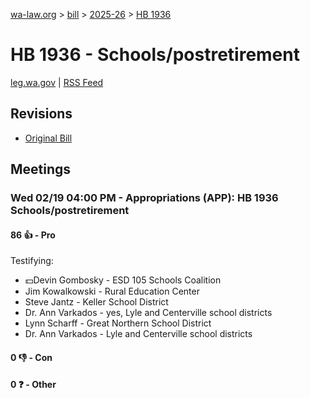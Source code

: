 [wa-law.org](/) > [bill](/bill/) > [2025-26](/bill/2025-26/) > [HB 1936](/bill/2025-26/hb/1936/)

# HB 1936 - Schools/postretirement
[leg.wa.gov](https://app.leg.wa.gov/billsummary?BillNumber=1936&Year=2025&Initiative=false) | [RSS Feed](./rss.xml)

## Revisions
* [Original Bill](1/)

## Meetings
### Wed 02/19 04:00 PM - Appropriations (APP): HB 1936 Schools/postretirement
#### 86 👍 - Pro
Testifying:
* 💵Devin Gombosky - ESD 105 Schools Coalition
* Jim Kowalkowski - Rural Education Center
* Steve Jantz - Keller School District
* Dr. Ann Varkados - yes, Lyle and Centerville school districts
* Lynn Scharff - Great Northern School District
* Dr. Ann Varkados - Lyle and Centerville school districts

#### 0 👎 - Con

#### 0 ❓ - Other
